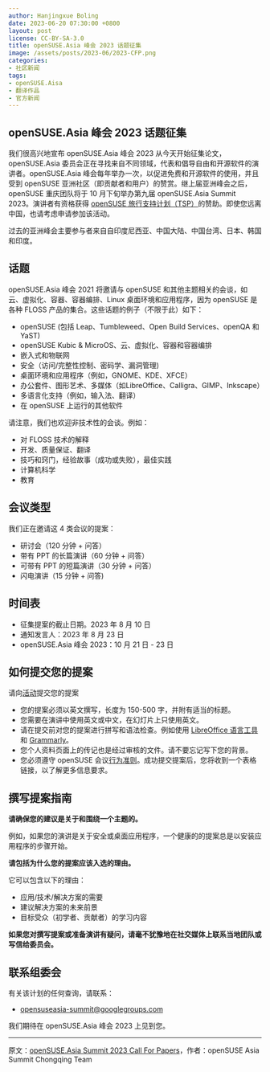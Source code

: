 ```yaml
---
author: Hanjingxue Boling
date: 2023-06-20 07:30:00 +0800
layout: post
license: CC-BY-SA-3.0
title: openSUSE.Asia 峰会 2023 话题征集
image: /assets/posts/2023-06/2023-CFP.png
categories:
- 社区新闻
tags:
- openSUSE.Aisa
- 翻译作品
- 官方新闻
---
```


## openSUSE.Asia 峰会 2023 话题征集

我们很高兴地宣布 openSUSE.Asia 峰会 2023 从今天开始征集论文，openSUSE.Asia 委员会正在寻找来自不同领域，代表和倡导自由和开源软件的演讲者。openSUSE.Asia 峰会每年举办一次，以促进免费和开源软件的使用，并且受到 openSUSE 亚洲社区（即贡献者和用户）的赞赏。继上届亚洲峰会之后，openSUSE 重庆团队将于 10 月下旬举办第九届 openSUSE.Asia Summit 2023。演讲者有资格获得 [openSUSE 旅行支持计划（TSP）][tsp]的赞助。即使您远离中国，也请考虑申请参加该活动。

[tsp]: https://en.opensuse.org/openSUSE:Travel_Support_Program

过去的亚洲峰会主要参与者来自自印度尼西亚、中国大陆、中国台湾、日本、韩国和印度。

## 话题

openSUSE.Asia 峰会 2021 将邀请与 openSUSE 和其他主题相关的会谈，如云、虚拟化、容器、容器编排、Linux 桌面环境和应用程序，因为 openSUSE 是各种 FLOSS 产品的集合。这些话题的例子（不限于此）如下：

*  openSUSE (包括 Leap、Tumbleweed、Open Build Services、openQA 和 YaST)
*  openSUSE Kubic & MicroOS、云、虚拟化、容器和容器编排
*  嵌入式和物联网
*  安全（访问/完整性控制、密码学、漏洞管理)
*  桌面环境和应用程序（例如，GNOME、KDE、XFCE）
*  办公套件、图形艺术、多媒体（如LibreOffice、Calligra、GIMP、Inkscape）
*  多语言化支持（例如，输入法、翻译）
*  在 openSUSE 上运行的其他软件

请注意，我们也欢迎非技术性的会谈。例如：

* 对 FLOSS 技术的解释
* 开发、质量保证、翻译
* 技巧和窍门，经验故事（成功或失败），最佳实践
* 计算机科学
* 教育

## 会议类型

我们正在邀请这 4 类会议的提案：

* 研讨会（120 分钟 + 问答）
* 带有 PPT 的长篇演讲（60 分钟 + 问答）
* 可带有 PPT 的短篇演讲（30 分钟 + 问答）
* 闪电演讲（15 分钟 + 问答)

## 时间表

* 征集提案的截止日期。2023 年 8 月 10 日
* 通知发言人：2023 年 8 月 23 日
* openSUSE.Asia 峰会 2023：10 月 21 日 - 23 日

## 如何提交您的提案

请向[活动]提交您的提案

- 您的提案必须以英文撰写，长度为 150-500 字，并附有适当的标题。
- 您需要在演讲中使用英文或中文，在幻灯片上只使用英文。
- 请在提交前对您的提案进行拼写和语法检查。例如使用 [LibreOffice 语言工具]和 [Grammarly]。
- 您个人资料页面上的传记也是经过审核的文件。请不要忘记写下您的背景。
- 您必须遵守 openSUSE 会议[行为准则]。成功提交提案后，您将收到一个表格链接，以了解更多信息要求。

[活动]: https://events.opensuse.org/conferences/oSAS23/
[LibreOffice 语言工具]: https://extensions.libreoffice.org/en/extensions/show/languagetool
[Grammarly]: https://www.grammarly.com/
[行为准则]: https://en.opensuse.org/openSUSE:Conference_code_of_conduct

## 撰写提案指南

**请确保您的建议是关于和围绕一个主题的。**

例如，如果您的演讲是关于安全或桌面应用程序，一个健康的的提案总是以安装应用程序的步骤开始。

**请包括为什么您的提案应该入选的理由。**

它可以包含以下的理由：

* 应用/技术/解决方案的需要
* 建议解决方案的未来前景
* 目标受众（初学者、贡献者）的学习内容

**如果您对撰写提案或准备演讲有疑问，请毫不犹豫地在社交媒体上联系当地团队或写信给委员会。**

## 联系组委会

有关该计划的任何查询，请联系：

- opensuseasia-summit@googlegroups.com

我们期待在 openSUSE.Asia 峰会 2023 上见到您。

------

原文：[openSUSE.Asia Summit 2023 Call For Papers](https://news.opensuse.org/2023/06/20/openSUSE-Asia-2023-CFP/)，作者：openSUSE Asia Summit Chongqing Team
